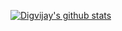 [![Digvijay's github stats](https://github-readme-stats.vercel.app/api?username=DigvijayBhosale1729&show_icons=true&theme=blue-green)](https://github.com/anuraghazra/github-readme-stats)

<!--
**DigvijayBhosale1729/DigvijayBhosale1729** is a ✨ _special_ ✨ repository because its `README.md` (this file) appears on your GitHub profile.

Here are some ideas to get you started:

- 🔭 I’m currently working on ...
- 🌱 I’m currently learning ...
- 👯 I’m looking to collaborate on ...
- 🤔 I’m looking for help with ...
- 💬 Ask me about ...
- 📫 How to reach me: ...
- 😄 Pronouns: ...
- ⚡ Fun fact: ...
-->
